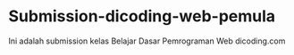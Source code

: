 # Submission-dicoding-web-pemula
Ini adalah submission kelas Belajar Dasar Pemrograman Web dicoding.com
